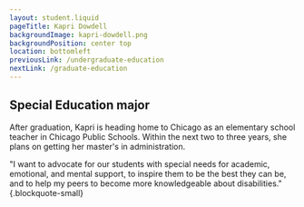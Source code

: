 ```yaml
---
layout: student.liquid
pageTitle: Kapri Dowdell
backgroundImage: kapri-dowdell.png
backgroundPosition: center top
location: bottomleft
previousLink: /undergraduate-education
nextLink: /graduate-education
---
```


## Special Education major

After graduation, Kapri is heading home to Chicago as an elementary school teacher in Chicago Public Schools. Within the next two to three years, she plans on getting her master's in administration.

"I want to advocate for our students with special needs for academic, emotional, and mental support, to inspire them to be the best they can be, and to help my peers to become more knowledgeable about disabilities." {.blockquote-small}
